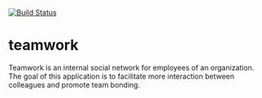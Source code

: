 [![Build Status](https://travis-ci.org/thedavyloper/teamwork.svg?branch=master)](https://travis-ci.org/thedavyloper/teamwork)


# teamwork
Teamwork is an internal social network for employees of an organization. The goal of this application is to facilitate more interaction between colleagues and promote team bonding.
